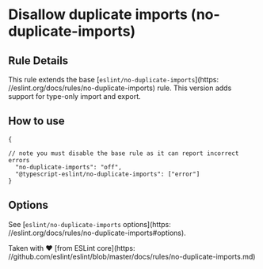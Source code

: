 # Disallow duplicate imports (no-duplicate-imports)

## Rule Details

This rule extends the base [`eslint/no-duplicate-imports`](https:
//eslint.org/docs/rules/no-duplicate-imports) rule. This version adds support for type-only import and export.

## How to use

```
{

// note you must disable the base rule as it can report incorrect errors
  "no-duplicate-imports": "off",
  "@typescript-eslint/no-duplicate-imports": ["error"]
}
```

## Options

See [`eslint/no-duplicate-imports` options](https:
//eslint.org/docs/rules/no-duplicate-imports#options).

Taken with ❤️ [from ESLint core](https:
//github.com/eslint/eslint/blob/master/docs/rules/no-duplicate-imports.md)
